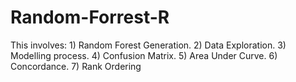 # Random-Forrest-R
This involves: 1) Random Forest Generation. 2) Data Exploration. 3) Modelling process. 4) Confusion Matrix. 5) Area Under Curve. 6) Concordance. 7) Rank Ordering
